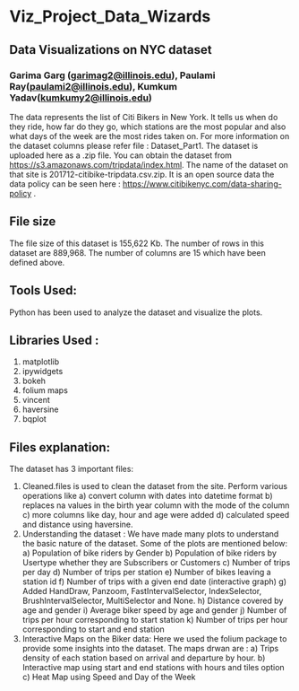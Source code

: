# Viz_Project_Data_Wizards
## Data Visualizations on NYC dataset
### Garima Garg (garimag2@illinois.edu), Paulami Ray(paulami2@illinois.edu), Kumkum Yadav(kumkumy2@illinois.edu)

The data represents the list of Citi Bikers in New York. It tells us when do they ride, how far do they go, which stations are the most popular and also what days of the week are the most rides taken on. For more information on the dataset columns please refer file : Dataset_Part1.
The dataset is uploaded here as a .zip file.
You can obtain the dataset from https://s3.amazonaws.com/tripdata/index.html. The name of the dataset on that site is 201712-citibike-tripdata.csv.zip. It is an open source data the data policy can be seen here : https://www.citibikenyc.com/data-sharing-policy .

## File size
The file size of this dataset is 155,622 Kb. The number of rows in this dataset are 889,968. The number of columns are 15 which have been defined above.

## Tools Used:
Python has been used to analyze the dataset and visualize the plots.

## Libraries Used :
1) matplotlib
2) ipywidgets
3) bokeh
4) folium maps
5) vincent
6) haversine
7) bqplot

## Files explanation:
The dataset has 3 important files:
1) Cleaned.files is used to clean the dataset from the site. Perform various operations like 
a) convert column with dates into datetime format
b) replaces na values in the birth year column with the mode of the column
c) more columns like day, hour and age were added
d) calculated speed and distance using haversine. 
2) Understanding the dataset : We have made many plots to understand the basic nature of the dataset. Some of the plots are mentioned below:
a) Population of bike riders by Gender
b) Population of bike riders by Usertype whether they are Subscribers or Customers
c) Number of trips per day
d) Number of trips per station
e) Number of bikes leaving a station id
f) Number of trips with a given end date (interactive graph)
g) Added HandDraw, Panzoom, FastIntervalSelector, IndexSelector, BrushIntervalSelector, MultiSelector and None.
h) Distance covered by age and gender
i) Average biker speed by age and gender
j) Number of trips per hour corresponding to start station
k) Number of trips per hour corresponding to start and end station
3) Interactive Maps on the Biker data: Here we used the folium package to provide some insights into the dataset. The maps drwan are :
a) Trips density of each station based on arrival and departure by hour.
b) Interactive map using start and end stations with hours and tiles option
c) Heat Map using Speed and Day of the Week
